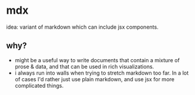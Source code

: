 # mdx

idea: variant of markdown which can include jsx components.

## why?

- might be a useful way to write documents that contain a mixture of prose & data, and that can be used in rich visualizations.
- i always run into walls when trying to stretch markdown too far. In a lot of cases I'd rather just use plain markdown, and use jsx for more complicated things.
